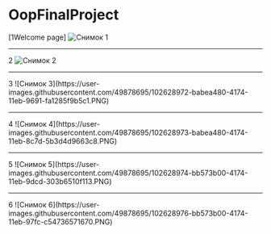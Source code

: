 # OopFinalProject

[1Welcome page]
![Снимок 1](https://user-images.githubusercontent.com/49878695/102628966-b8f4e100-4174-11eb-9e0e-e9c738505162.PNG)
<hr>

2
![Снимок 2](https://user-images.githubusercontent.com/49878695/102628971-ba260e00-4174-11eb-82b5-a45988480d09.PNG)
<hr>
3
![Снимок 3](https://user-images.githubusercontent.com/49878695/102628972-babea480-4174-11eb-9691-fa1285f9b5c1.PNG)
<hr>
4
![Снимок 4](https://user-images.githubusercontent.com/49878695/102628973-babea480-4174-11eb-8c7d-5b3d4d9663c8.PNG)
<hr>
5
![Снимок 5](https://user-images.githubusercontent.com/49878695/102628974-bb573b00-4174-11eb-9dcd-303b6510f113.PNG)
<hr>
6
![Снимок 6](https://user-images.githubusercontent.com/49878695/102628976-bb573b00-4174-11eb-97fc-c54736571670.PNG)
